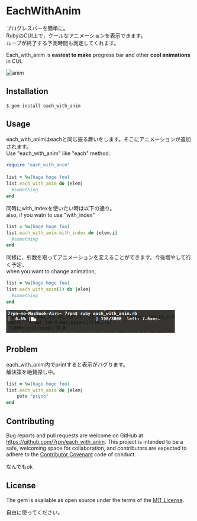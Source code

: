 # EachWithAnim

プログレスバーを簡単に。<br>
RubyのCUI上で，クールなアニメーションを表示できます。<br>
ループが終了する予測時間も測定してくれます。

Each_with_anim is **easiest to make** progress bar and other **cool animations** in CUI.

![anim](https://github.com/7rpn/each_with_anim/raw/master/change_anim.gif)

## Installation

    $ gem install each_with_anim

## Usage

each_with_animはeachと同じ振る舞いをします。そこにアニメーションが追加されます。<br>
Use "each_with_anim" like "each" method.

```ruby
require "each_with_anim"

list = %w(hage hoge foo)
list.each_with_anim do |elem|
  #something
end
```

同時にwith_indexを使いたい時は以下の通り。<br>
also, if you watn to use "with_index"

```ruby
list = %w(hage hoge foo)
list.each_with_anim.with_index do |elem,i|
  #something
end
```

同様に，引数を取ってアニメーションを変えることができます。今後増やして行く予定。<br>
when you want to change animation,

```ruby
list = %w(hage hoge foo)
list.each_with_anim(1) do |elem|
  #something
end
```
![change_anim](https://github.com/7rpn/each_with_anim/raw/master/anim.gif)


## Problem

each_with_anim内でprintすると表示がバグります。<br>
解決策を絶賛探し中。

```ruby
list = %w(hage hoge foo)
list.each_with_anim do |elem|
    puts "piyoo"
end
```

## Contributing

Bug reports and pull requests are welcome on GitHub at https://github.com/7rpn/each_with_anim. This project is intended to be a safe, welcoming space for collaboration, and contributors are expected to adhere to the [Contributor Covenant](contributor-covenant.org) code of conduct.

なんでもok

## License

The gem is available as open source under the terms of the [MIT License](http://opensource.org/licenses/MIT).

自由に使ってください。
